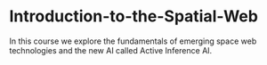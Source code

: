 # Introduction-to-the-Spatial-Web
In this course we explore the fundamentals of emerging space web technologies and the new AI called Active Inference AI. 
